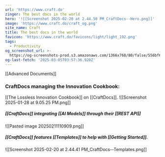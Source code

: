 ```yaml
---
url: 'https://www.craft.do'
zinger: The best docs in the world
hero: '![[Screenshot 2025-02-20 at 2.44.50 PM_CraftDocs--Hero.png]]'
image: 'https://www.craft.do/craft_og.png'
site_name: Craft
title: The best docs in the world
favicon: 'https://www.craft.do/favicons/light/light_192.png'
tags:
  - Productivity
og_screenshot_url: >-
  https://og-screenshots-prod.s3.amazonaws.com/1366x768/80/false/556bf6b3049fb4f3673395b171fb9224e36bc14e8491f17d4a9aac8ab7bc46c7.jpeg
og-last-fetch: '2025-03-05T03:57:36.920Z'
---
```

[[Advanced Documents]]
### CraftDocs managing the Innovation Cookbook:
[[The Lossless Innovation Cookbook]] on [[CraftDocs]].
![[Screenshot 2025-01-28 at 9.05.25 PM.png]]
##### [[CraftDocs]] integrating [[AI Models]] through their [[REST API]]
![[Pasted image 20250211110909.png]]

##### [[CraftDocs]] features [[Templates]] to help with [[Getting Started]].
![[Screenshot 2025-02-20 at 2.44.41 PM_CraftDocs--Templates.png]]
